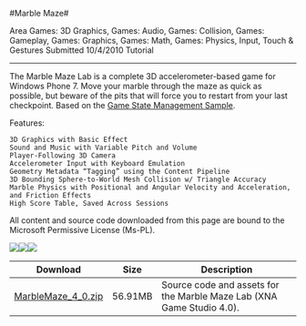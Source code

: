 #Marble Maze#

Area
Games: 3D Graphics, Games: Audio, Games: Collision, Games: Gameplay, Games: Graphics, Games: Math, Games: Physics, Input, Touch & Gestures
Submitted
10/4/2010
Tutorial

---

The Marble Maze Lab is a complete 3D accelerometer-based game for Windows Phone 7. Move your marble through the maze as quick as possible, but beware of the pits that will force you to restart from your last checkpoint. Based on the [Game State Management Sample](https://github.com/nkast/XNAGameStudio/tree/master/src/Game-State-Management/).

Features:

    3D Graphics with Basic Effect
    Sound and Music with Variable Pitch and Volume
    Player-Following 3D Camera
    Accelerometer Input with Keyboard Emulation
    Geometry Metadata “Tagging” using the Content Pipeline
    3D Bounding Sphere-to-World Mesh Collision w/ Triangle Accuracy
    Marble Physics with Positional and Angular Velocity and Acceleration, and Friction Effects
    High Score Table, Saved Across Sessions


All content and source code downloaded from this page are bound to the Microsoft Permissive License (Ms-PL).

		
![](https://github.com/nkast/XNAGameStudio/blob/master/Images/marblemaze0.png)![](https://github.com/nkast/XNAGameStudio/blob/master/Images/marblemaze1.png)![](https://github.com/nkast/XNAGameStudio/blob/master/Images/marblemaze2.png)
 

 
Download | Size | Description
---|---|---|
[MarbleMaze_4_0.zip](https://github.com/nkast/XNAGameStudio/blob/master/Samples/MarbleMaze_4_0.zip?raw=true) | 56.91MB | Source code and assets for the Marble Maze Lab (XNA Game Studio 4.0). 